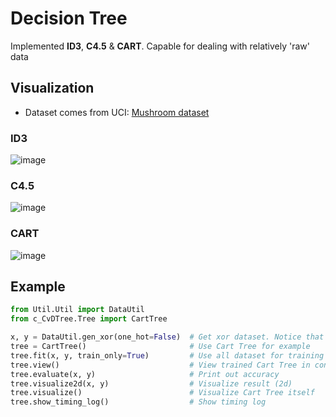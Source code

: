# Decision Tree
Implemented **ID3**, **C4.5** & **CART**. Capable for dealing with relatively 'raw' data

## Visualization
+ Dataset comes from UCI: [Mushroom dataset](http://archive.ics.uci.edu/ml/datasets/Mushroom)

### ID3
![image](http://i1.piimg.com/567571/b202b2dfd1394757.png)

### C4.5
![image](http://i1.piimg.com/567571/d64bffa200033d00.png)

### CART
![image](http://i1.piimg.com/567571/330a93ad355c0a05.png)

## Example
```python
from Util.Util import DataUtil
from c_CvDTree.Tree import CartTree

x, y = DataUtil.gen_xor(one_hot=False)  # Get xor dataset. Notice that y should not be one-hot
tree = CartTree()                       # Use Cart Tree for example
tree.fit(x, y, train_only=True)         # Use all dataset for training
tree.view()                             # View trained Cart Tree in console
tree.evaluate(x, y)                     # Print out accuracy 
tree.visualize2d(x, y)                  # Visualize result (2d)
tree.visualize()                        # Visualize Cart Tree itself
tree.show_timing_log()                  # Show timing log
```